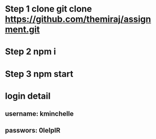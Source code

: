 # Step 1 clone  git clone https://github.com/themiraj/assignment.git

# Step 2 npm i

# Step 3 npm start 

# login detail 
  ## username: kminchelle
  ## passwors: 0lelplR
